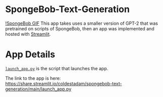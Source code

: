 # SpongeBob-Text-Generation

[!SpongeBob GIF](https://media2.giphy.com/media/nDSlfqf0gn5g4/giphy.gif)
This app takes uses a smaller version of GPT-2 that was pretrained on scripts of SpongeBob, then an app was implemented and hosted with [Streamlit](https://streamlit.io/).

# App Details
[`launch_app.py`](https://github.com/Coldestadam/SpongeBob-Text-Generation/blob/main/launch_app.py) is the script that launches the app.

The link to the app is here: https://share.streamlit.io/coldestadam/spongebob-text-generation/main/launch_app.py
